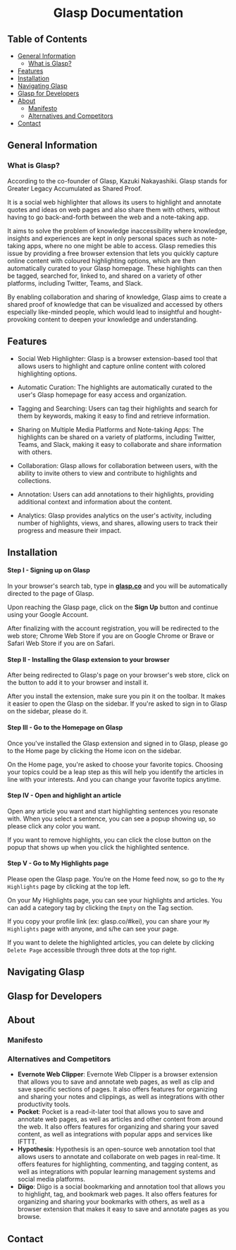 #
<h1 align="center">Glasp Documentation</h1>

## Table of Contents
* [General Information](#general-information)
    * [What is Glasp?](#what-is-glasp)
* [Features](#features)
* [Installation](#installation)
* [Navigating Glasp](#navigating-glasp)
* [Glasp for Developers](#developer)
* [About](#about)
    * [Manifesto](#manifesto)
    * [Alternatives and Competitors](#alternatives)
* [Contact](#contact)

## General Information

### What is Glasp?
According to the co-founder of Glasp, Kazuki Nakayashiki. Glasp stands for Greater Legacy Accumulated as Shared Proof. 

It is a social web highlighter that allows its users to highlight and annotate quotes and ideas on web pages and also share them with others, without having to go back-and-forth between the web and a note-taking app.

It aims to solve the problem of knowledge inaccessibility where knowledge, insights and experiences are kept in only personal spaces such as note-taking apps, where no one might be able to access. Glasp remedies this issue by providing a free browser extension that lets you quickly capture online content with coloured highlighting options, which are then automatically curated to your Glasp homepage. These highlights can then be tagged, searched for, linked to, and shared on a variety of other platforms, including Twitter, Teams, and Slack.

By enabling collaboration and sharing of knowledge, Glasp aims to create a shared proof of knowledge that can be visualized and accessed by others especially like-minded people, which would lead to insightful and hought-provoking content to deepen your knowledge and understanding.

## Features

- Social Web Highlighter: Glasp is a browser extension-based tool that allows users to highlight and capture online content with colored highlighting options.

- Automatic Curation: The highlights are automatically curated to the user's Glasp homepage for easy access and organization.

- Tagging and Searching: Users can tag their highlights and search for them by keywords, making it easy to find and retrieve information.

- Sharing on Multiple Media Platforms and Note-taking Apps: The highlights can be shared on a variety of platforms, including Twitter, Teams, and Slack, making it easy to collaborate and share information with others.

- Collaboration: Glasp allows for collaboration between users, with the ability to invite others to view and contribute to highlights and collections.

- Annotation: Users can add annotations to their highlights, providing additional context and information about the content.

- Analytics: Glasp provides analytics on the user's activity, including number of highlights, views, and shares, allowing users to track their progress and measure their impact.

## Installation

#### **Step I - Signing up on Glasp**
In your browser's search tab, type in [**glasp.co**](glasp.co) and you will be automatically directed to the page of Glasp. 

Upon reaching the Glasp page, click on the **Sign Up** button and continue using your Google Account.

After finalizing with the account registration, you will be redirected to the web store; Chrome Web Store if you are on Google Chrome or Brave or Safari Web Store if you are on Safari.

#### **Step II -  Installing the Glasp extension to your browser**
After being redirected to Glasp's page on your browser's web store, click on the button to add it to your browser and install it.

After you install the extension, make sure you pin it on the toolbar. It makes it easier to open the Glasp on the sidebar. If you're asked to sign in to Glasp on the sidebar, please do it.

#### **Step III - Go to the Homepage on Glasp**
Once you've installed the Glasp extension and signed in to Glasp, please go to the Home page by clicking the Home icon on the sidebar.

On the Home page, you're asked to choose your favorite topics. Choosing your topics could be a leap step as this will help you identify the articles in line with your interests. And you can change your favorite topics anytime.

#### **Step IV - Open and highlight an article**
Open any article you want and start highlighting sentences you resonate with. When you select a sentence, you can see a popup showing up, so please click any color you want.

If you want to remove highlights, you can click the close button on the popup that shows up when you click the highlighted sentence.

#### **Step V - Go to My Highlights page**
Please open the Glasp page. You’re on the Home feed now, so go to the `My Highlights` page by clicking at the top left.

On your My Highlights page, you can see your highlights and articles. You can add a category tag by clicking the `Empty` on the Tag section.

If you copy your profile link (ex: glasp.co/#kei), you can share your `My Highlights` page with anyone, and s/he can see your page.

If you want to delete the highlighted articles, you can delete by clicking ``Delete Page`` accessible through three dots at the top right.

## Navigating Glasp


## Glasp for Developers

## About

### Manifesto

### Alternatives and Competitors
- **Evernote Web Clipper**: Evernote Web Clipper is a browser extension that allows you to save and annotate web pages, as well as clip and save specific sections of pages. It also offers features for organizing and sharing your notes and clippings, as well as integrations with other productivity tools.
- **Pocket**: Pocket is a read-it-later tool that allows you to save and annotate web pages, as well as articles and other content from around the web. It also offers features for organizing and sharing your saved content, as well as integrations with popular apps and services like IFTTT.
- **Hypothesis**: Hypothesis is an open-source web annotation tool that allows users to annotate and collaborate on web pages in real-time. It offers features for highlighting, commenting, and tagging content, as well as integrations with popular learning management systems and social media platforms.
- **Diigo**: Diigo is a social bookmarking and annotation tool that allows you to highlight, tag, and bookmark web pages. It also offers features for organizing and sharing your bookmarks with others, as well as a browser extension that makes it easy to save and annotate pages as you browse.

## Contact